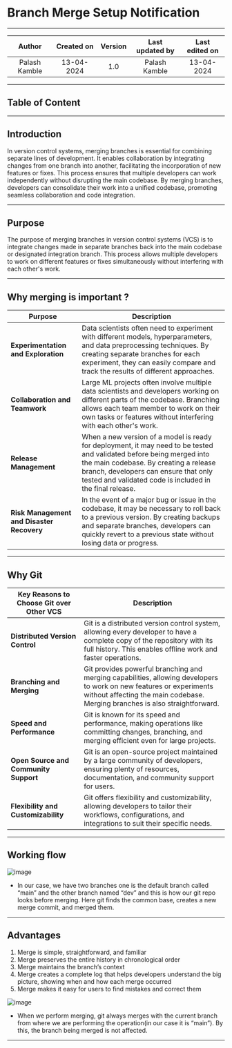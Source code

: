 # Branch Merge Setup Notification

---

| Author         | Created on | Version | Last updated by  | Last edited on |
|:----------------:|:------------:|:---------:|:------------------:|:----------------:|
| Palash Kamble  | 13-04-2024 | 1.0     | Palash Kamble    | 13-04-2024     |


---

## Table of Content

---


## Introduction


In version control systems, merging branches is essential for combining separate lines of development. It enables collaboration by integrating changes from one branch into another, facilitating the incorporation of new features or fixes. This process ensures that multiple developers can work independently without disrupting the main codebase. By merging branches, developers can consolidate their work into a unified codebase, promoting seamless collaboration and code integration.


---

## Purpose

The purpose of merging branches in version control systems (VCS) is to integrate changes made in separate branches back into the main codebase or designated integration branch. This process allows multiple developers to work on different features or fixes simultaneously without interfering with each other's work.

---

## Why merging is important ?

| **Purpose**                                            | **Description**                                                                                                   |
|-------------------------------------------------------|-------------------------------------------------------------------------------------------------------------------|
| **Experimentation and Exploration**                   | Data scientists often need to experiment with different models, hyperparameters, and data preprocessing techniques. By creating separate branches for each experiment, they can easily compare and track the results of different approaches. |
| **Collaboration and Teamwork**                        | Large ML projects often involve multiple data scientists and developers working on different parts of the codebase. Branching allows each team member to work on their own tasks or features without interfering with each other's work. |
| **Release Management**                                | When a new version of a model is ready for deployment, it may need to be tested and validated before being merged into the main codebase. By creating a release branch, developers can ensure that only tested and validated code is included in the final release. |
| **Risk Management and Disaster Recovery**             | In the event of a major bug or issue in the codebase, it may be necessary to roll back to a previous version. By creating backups and separate branches, developers can quickly revert to a previous state without losing data or progress. |


---


## Why Git 


| **Key Reasons to Choose Git over Other VCS**          | **Description**                                                                                                   |
|-------------------------------------------------------|-------------------------------------------------------------------------------------------------------------------|
| **Distributed Version Control**                       | Git is a distributed version control system, allowing every developer to have a complete copy of the repository with its full history. This enables offline work and faster operations. |
| **Branching and Merging**                             | Git provides powerful branching and merging capabilities, allowing developers to work on new features or experiments without affecting the main codebase. Merging branches is also straightforward. |
| **Speed and Performance**                             | Git is known for its speed and performance, making operations like committing changes, branching, and merging efficient even for large projects. |
| **Open Source and Community Support**                  | Git is an open-source project maintained by a large community of developers, ensuring plenty of resources, documentation, and community support for users. |
| **Flexibility and Customizability**                   | Git offers flexibility and customizability, allowing developers to tailor their workflows, configurations, and integrations to suit their specific needs. |


---

## Working flow


![image](https://github.com/palash80/Palash-repo/assets/153359214/80b12324-4199-4726-b194-82d9b9b7890e)

- In our case, we have two branches one is the default branch called “main” and the other branch named “dev” and this is how our git repo looks before merging. Here git finds the common base, creates a new merge commit, and merged them.

---

## Advantages


1. Merge is simple, straightforward, and familiar
2. Merge preserves the entire history in chronological order
3. Merge maintains the branch’s context
4. Merge creates a complete log that helps developers understand the big picture, showing when and how each merge occurred
5. Merge makes it easy for users to find mistakes and correct them


![image](https://github.com/palash80/Palash-repo/assets/153359214/62e7919e-4268-4f01-a317-d70c54f903f2)

- When we perform merging, git always merges with the current branch from where we are performing the operation(in our case it is “main”). By this, the branch being merged is not affected.

---
